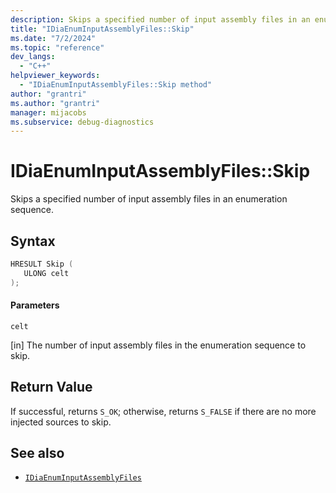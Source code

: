 ```yaml
---
description: Skips a specified number of input assembly files in an enumeration sequence.
title: "IDiaEnumInputAssemblyFiles::Skip"
ms.date: "7/2/2024"
ms.topic: "reference"
dev_langs:
  - "C++"
helpviewer_keywords:
  - "IDiaEnumInputAssemblyFiles::Skip method"
author: "grantri"
ms.author: "grantri"
manager: mijacobs
ms.subservice: debug-diagnostics
---
```


# IDiaEnumInputAssemblyFiles::Skip

Skips a specified number of input assembly files in an enumeration sequence.

## Syntax

```c++
HRESULT Skip ( 
   ULONG celt
);
```

#### Parameters

`celt`

[in] The number of input assembly files in the enumeration sequence to skip.

## Return Value

If successful, returns `S_OK`; otherwise, returns `S_FALSE` if there are no more injected sources to skip.

## See also

- [`IDiaEnumInputAssemblyFiles`](../../debugger/debug-interface-access/idiaenuminputassemblyfiles.md)
